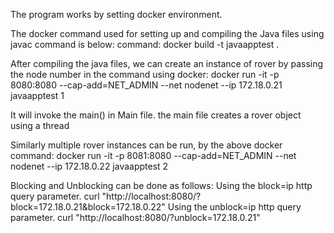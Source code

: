 The program works by setting docker environment.

The docker command used for setting up and compiling the Java files using javac command is below:
command: docker build -t javaapptest .

After compiling the java files, we can create an instance of rover by passing the node number in the command using docker:
docker run -it -p 8080:8080 --cap-add=NET_ADMIN --net nodenet --ip 172.18.0.21 javaapptest 1

It will invoke the main() in Main file.
the main file creates a rover object using a thread

Similarly multiple rover instances can be run, by the above docker command:
docker run -it -p 8081:8080 --cap-add=NET_ADMIN --net nodenet --ip 172.18.0.22 javaapptest 2

Blocking and Unblocking can be done as follows:
Using the block=ip http query parameter.
curl "http://localhost:8080/?block=172.18.0.21&block=172.18.0.22"
Using the unblock=ip http query parameter.
curl "http://localhost:8080/?unblock=172.18.0.21"